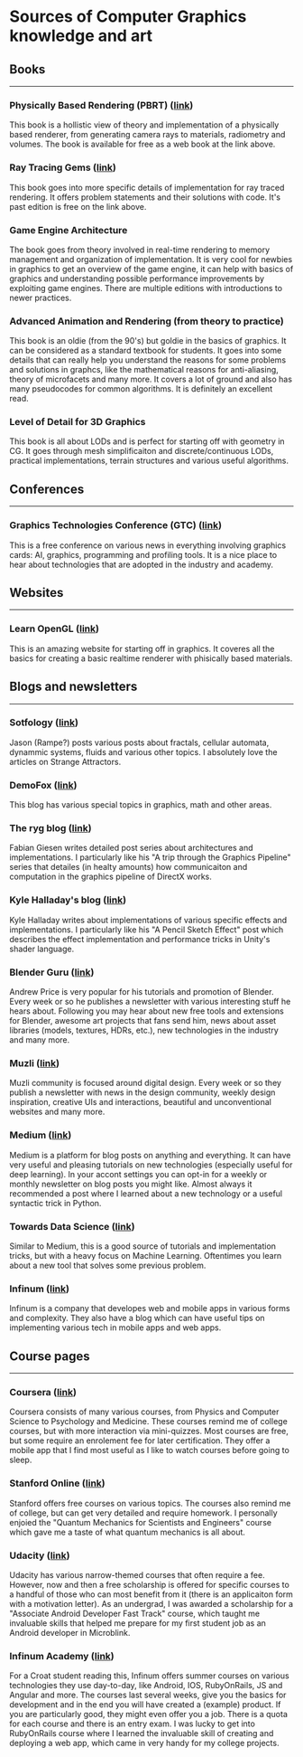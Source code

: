# **Sources of Computer Graphics knowledge and art**


## Books
-----

### Physically Based Rendering (PBRT) ([link](http://www.pbr-book.org/))
This book is a hollistic view of theory and implementation of a physically based renderer, from generating camera rays to materials, radiometry and volumes.
The book is available for free as a web book at the link above.

### Ray Tracing Gems ([link](http://www.realtimerendering.com/raytracinggems/))
This book goes into more specific details of implementation for ray traced rendering.
It offers problem statements and their solutions with code.
It's past edition is free on the link above.

### Game Engine Architecture
The book goes from theory involved in real-time rendering to memory management and organization of implementation.
It is very cool for newbies in graphics to get an overview of the game engine, it can help with basics of graphics and understanding possible performance improvements by exploiting game engines.
There are multiple editions with introductions to newer practices.

### Advanced Animation and Rendering (from theory to practice)
This book is an oldie (from the 90's) but goldie in the basics of graphics.
It can be considered as a standard textbook for students.
It goes into some details that can really help you understand the reasons for some problems and solutions in graphcs, like the mathematical reasons for anti-aliasing, theory of microfacets and many more.
It covers a lot of ground and also has many pseudocodes for common algorithms.
It is definitely an excellent read.

### Level of Detail for 3D Graphics
This book is all about LODs and is perfect for starting off with geometry in CG.
It goes through mesh simplificaiton and discrete/continuous LODs, practical implementations, terrain structures and various useful algorithms.


## Conferences
-----

### Graphics Technologies Conference (GTC) ([link](https://www.nvidia.com/en-us/gtc/))
This is a free conference on various news in everything involving graphics cards: AI, graphics, programming and profiling tools.
It is a nice place to hear about technologies that are adopted in the industry and academy.


## Websites
-----

### Learn OpenGL ([link](https://learnopengl.com/))
This is an amazing website for starting off in graphics.
It coveres all the basics for creating a basic realtime renderer with phisically based materials.


## Blogs and newsletters
-----

### Sotfology ([link](https://softologyblog.wordpress.com/))
Jason (Rampe?) posts various posts about fractals, cellular automata, dynammic systems, fluids and various other topics.
I absolutely love the articles on Strange Attractors.

### DemoFox ([link](https://blog.demofox.org/))
This blog has various special topics in graphics, math and other areas.

### The ryg blog ([link](https://fgiesen.wordpress.com/))
Fabian Giesen writes detailed post series about architectures and implementations.
I particularly like his "A trip through the Graphics Pipeline" series that detailes (in healty amounts) how communicaiton and computation in the graphics pipeline of DirectX works.

### Kyle Halladay's blog ([link](http://kylehalladay.com/archive.html))
Kyle Halladay writes about implementations of various specific effects and implementations.
I particularly like his "A Pencil Sketch Effect" post which describes the effect implementation and performance tricks in Unity's shader language.

### Blender Guru ([link](https://www.blenderguru.com/))
Andrew Price is very popular for his tutorials and promotion of Blender.
Every week or so he publishes a newsletter with various interesting stuff he hears about.
Following you may hear about new free tools and extensions for Blender, awesome art projects that fans send him, news about asset libraries (models, textures, HDRs, etc.), new technologies in the industry and many more.

### Muzli ([link](https://muz.li/))
Muzli community is focused around digital design.
Every week or so they publish a newsletter with news in the design community, weekly design inspiration, creative UIs and interactions, beautiful and unconventional websites and many more.

### Medium ([link](https://medium.com))
Medium is a platform for blog posts on anything and everything.
It can have very useful and pleasing tutorials on new technologies (especially useful for deep learning).
In your accont settings you can opt-in for a weekly or monthly newsletter on blog posts you might like.
Almost always it recommended a post where I learned about a new technology or a useful syntactic trick in Python.

### Towards Data Science ([link](https://towardsdatascience.com/))
Similar to Medium, this is a good source of tutorials and implementation tricks, but with a heavy focus on Machine Learning.
Oftentimes you learn about a new tool that solves some previous problem.

### Infinum ([link](https://infinum.com/the-capsized-eight))
Infinum is a company that developes web and mobile apps in various forms and complexity.
They also have a blog which can have useful tips on implementing various tech in mobile apps and web apps.


## Course pages
-----

### Coursera ([link](https://www.coursera.org/))
Coursera consists of many various courses, from Physics and Computer Science to Psychology and Medicine.
These courses remind me of college courses, but with more interaction via mini-quizzes.
Most courses are free, but some require an enrolement fee for later certification.
They offer a mobile app that I find most useful as I like to watch courses before going to sleep.

### Stanford Online ([link](https://online.stanford.edu/))
Stanford offers free courses on various topics.
The courses also remind me of college, but can get very detailed and require homework.
I personally enjoied the "Quantum Mechanics for Scientists and Engineers" course which gave me a taste of what quantum mechanics is all about.

### Udacity ([link](https://www.udacity.com/))
Udacity has various narrow-themed courses that often require a fee.
However, now and then a free scholarship is offered for specific courses to a handful of those who can most benefit from it (there is an applicaiton form with a motivation letter).
As an undergrad, I was awarded a scholarship for a "Associate Android Developer Fast Track" course, which taught me invaluable skills that helped me prepare for my first student job as an Android developer in Microblink.

### Infinum Academy ([link](https://academy.infinum.com/))
For a Croat student reading this, Infinum offers summer courses on various technologies they use day-to-day, like Android, IOS, RubyOnRails, JS and Angular and more.
The courses last several weeks, give you the basics for development and in the end you will have created a (example) product.
If you are particularly good, they might even offer you a job.
There is a quota for each course and there is an entry exam.
I was lucky to get into RubyOnRails course where I learned the invaluable skill of creating and deploying a web app, which came in very handy for my college projects.
